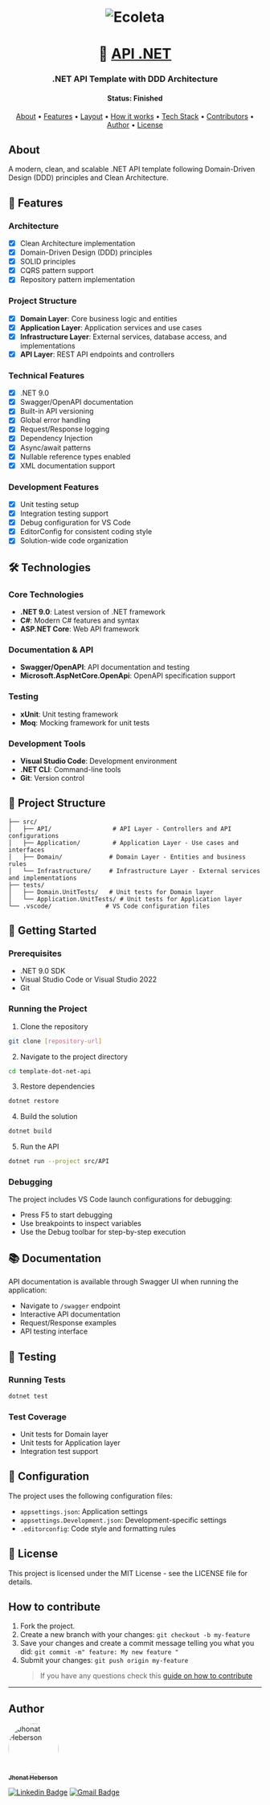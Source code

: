 <h1 align="center">
    <img alt="Ecoleta" title="#Ecoleta" src="./assets/banner.png" />
</h1>

<h1 align="center">
   🙂 <a href="#"> API .NET </a>
</h1>

<h3 align="center">
    .NET API Template with DDD Architecture
</h3>


<h4 align="center">
	 <!-- Status: development -->
    Status: Finished
</h4>

<p align="center">
 <a href="#about">About</a> •
 <a href="#features">Features</a> •
 <a href="#layout">Layout</a> •
 <a href="#how-it-works">How it works</a> •
 <a href="#tech-stack">Tech Stack</a> •
 <a href="#contributors">Contributors</a> •
 <a href="#author">Author</a> •
 <a href="#user-content-license">License</a>

</p>

## About

A modern, clean, and scalable .NET API template following Domain-Driven Design (DDD) principles and Clean Architecture.




## 🚀 Features

### Architecture
- [x] Clean Architecture implementation
- [x] Domain-Driven Design (DDD) principles
- [x] SOLID principles
- [x] CQRS pattern support
- [x] Repository pattern implementation

### Project Structure
- [x] **Domain Layer**: Core business logic and entities
- [x] **Application Layer**: Application services and use cases
- [x] **Infrastructure Layer**: External services, database access, and implementations
- [x] **API Layer**: REST API endpoints and controllers

### Technical Features
- [x] .NET 9.0
- [x] Swagger/OpenAPI documentation
- [x] Built-in API versioning
- [x] Global error handling
- [x] Request/Response logging
- [x] Dependency Injection
- [x] Async/await patterns
- [x] Nullable reference types enabled
- [x] XML documentation support

### Development Features
- [x] Unit testing setup
- [x] Integration testing support
- [x] Debug configuration for VS Code
- [x] EditorConfig for consistent coding style
- [x] Solution-wide code organization

## 🛠️ Technologies

### Core Technologies
- **.NET 9.0**: Latest version of .NET framework
- **C#**: Modern C# features and syntax
- **ASP.NET Core**: Web API framework

### Documentation & API
- **Swagger/OpenAPI**: API documentation and testing
- **Microsoft.AspNetCore.OpenApi**: OpenAPI specification support

### Testing
- **xUnit**: Unit testing framework
- **Moq**: Mocking framework for unit tests

### Development Tools
- **Visual Studio Code**: Development environment
- **.NET CLI**: Command-line tools
- **Git**: Version control

## 📁 Project Structure

```
├── src/
│   ├── API/                 # API Layer - Controllers and API configurations
│   ├── Application/         # Application Layer - Use cases and interfaces
│   ├── Domain/             # Domain Layer - Entities and business rules
│   └── Infrastructure/     # Infrastructure Layer - External services and implementations
├── tests/
│   ├── Domain.UnitTests/   # Unit tests for Domain layer
│   └── Application.UnitTests/ # Unit tests for Application layer
└── .vscode/               # VS Code configuration files
```

## 🚀 Getting Started

### Prerequisites
- .NET 9.0 SDK
- Visual Studio Code or Visual Studio 2022
- Git

### Running the Project

1. Clone the repository
```bash
git clone [repository-url]
```

2. Navigate to the project directory
```bash
cd template-dot-net-api
```

3. Restore dependencies
```bash
dotnet restore
```

4. Build the solution
```bash
dotnet build
```

5. Run the API
```bash
dotnet run --project src/API
```

### Debugging
The project includes VS Code launch configurations for debugging:
- Press F5 to start debugging
- Use breakpoints to inspect variables
- Use the Debug toolbar for step-by-step execution

## 📚 Documentation

API documentation is available through Swagger UI when running the application:
- Navigate to `/swagger` endpoint
- Interactive API documentation
- Request/Response examples
- API testing interface

## 🧪 Testing

### Running Tests
```bash
dotnet test
```

### Test Coverage
- Unit tests for Domain layer
- Unit tests for Application layer
- Integration test support

## 🔧 Configuration

The project uses the following configuration files:
- `appsettings.json`: Application settings
- `appsettings.Development.json`: Development-specific settings
- `.editorconfig`: Code style and formatting rules

## 📝 License

This project is licensed under the MIT License - see the LICENSE file for details.

## How to contribute

1. Fork the project.
2. Create a new branch with your changes: `git checkout -b my-feature`
3. Save your changes and create a commit message telling you what you did: `git commit -m" feature: My new feature "`
4. Submit your changes: `git push origin my-feature`
   > If you have any questions check this [guide on how to contribute](./CONTRIBUTING.md)

---

## Author

<a href="https://github.com/jhonatheberson">
 <img style="border-radius: 50%;" src="https://avatars3.githubusercontent.com/u/42505240?s=460&u=20d12ba68e5b22a99167d26cb85d28815599d08c&v=4" width="100px;" alt="Jhonat Heberson"/>
 <br />
 <sub><b>Jhonat Heberson</b></sub></a> <a href="https://github.com/jhonatheberson" title="Github"></a>
 <br />

[![Linkedin Badge](https://img.shields.io/badge/-Jhonat-blue?style=flat-square&logo=Linkedin&logoColor=white&link=https://www.linkedin.com/in/jhonat-heberson-64816616a/)](https://www.linkedin.com/in/jhonat-heberson-64816616a/)
[![Gmail Badge](https://img.shields.io/badge/-jhonatheberson@gmail.com-c14438?style=flat-square&logo=Gmail&logoColor=white&link=mailto:jhonatheberson@gmail.com)](mailto:jhonatheberson@gmail.com)